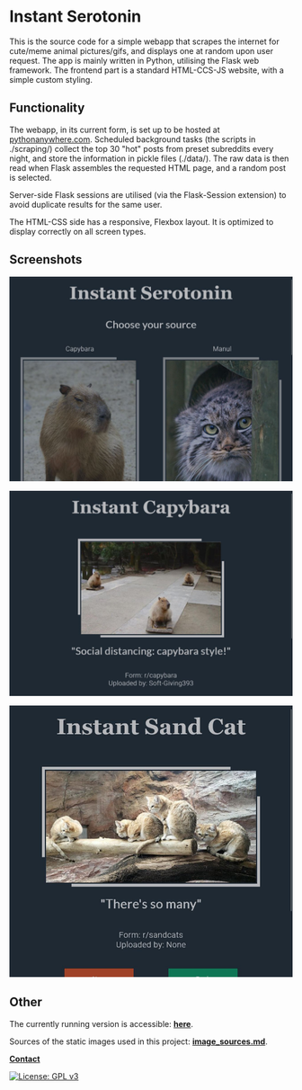 # Instant Serotonin

This is the source code for a simple webapp that scrapes the internet for cute/meme
animal pictures/gifs, and displays one at random upon user request.
The app is mainly written in Python, utilising the Flask web framework.
The frontend part is a standard HTML-CCS-JS website, with a simple custom styling.

## Functionality

The webapp, in its current form, is set up to be hosted at [pythonanywhere.com](https://www.pythonanywhere.com/).
Scheduled background tasks (the scripts in ./scraping/) collect the top 30 "hot" posts from preset subreddits every night,
and store the information in pickle files (./data/). The raw data is then read when Flask assembles the requested HTML page,
and a random post is selected.

Server-side Flask sessions are utilised (via the Flask-Session extension) to avoid duplicate results for the same user.

The HTML-CSS side has a responsive, Flexbox layout. It is optimized to display correctly on all
screen types.

## Screenshots

![screenshot_1](assets/images/main.jpg "main.html")

![screenshot_1](assets/images/capybara.jpg "capybara.html")

![screenshot_1](assets/images/sand_cat.jpg "sand_cat.html")

## Other

The currently running version is accessible: **[here](https://serotonin-operavaria.eu.pythonanywhere.com/)**.

Sources of the static images used in this project: **[image_sources.md](image_sources.md)**.

**[Contact](mailto:lcs_it@proton.me)**

[![License: GPL v3](https://img.shields.io/badge/License-GPLv3-blue.svg)](https://www.gnu.org/licenses/gpl-3.0)
